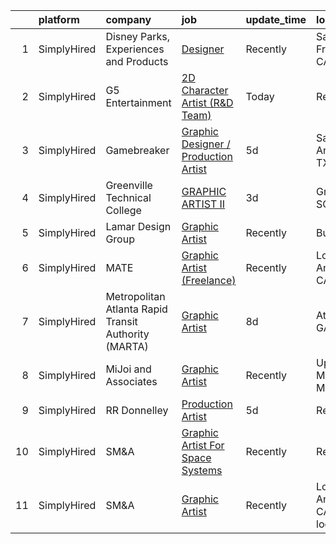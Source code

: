 

|    | platform    | company                                              | job                                                                                                                                             | update_time   | location                     |
|---:|:------------|:-----------------------------------------------------|:------------------------------------------------------------------------------------------------------------------------------------------------|:--------------|:-----------------------------|
|  1 | SimplyHired | Disney Parks, Experiences and Products               | [Designer](https://www.simplyhired.com/job/WhlI28szHC7BBtg9dSYJ6ZrvyArTnsUsn4roDp54CZeIsCclg5hK5g?q=graphic+artist)                             | Recently      | San Francisco, CA            |
|  2 | SimplyHired | G5 Entertainment                                     | [2D Character Artist (R&D Team)](https://www.simplyhired.com/job/xjWiSJISd2HH1q77O73ktY30Cs1g3RDuYeZgjFPAVHNCzH1eZmKxFw?q=graphic+artist)       | Today         | Remote                       |
|  3 | SimplyHired | Gamebreaker                                          | [Graphic Designer / Production Artist](https://www.simplyhired.com/job/9vgmw92oGz2Z5-RjfOIGLgVJdFC9rcXm4Ue3vTTgFVGguOBeyWefoA?q=graphic+artist) | 5d            | San Antonio, TX              |
|  4 | SimplyHired | Greenville Technical College                         | [GRAPHIC ARTIST II](https://www.simplyhired.com/job/yUskmA4zMs6kZzTa__YrKLXQVCkyfTSptBgDoVJstk-Bui3x_khAtw?q=graphic+artist)                    | 3d            | Greenville, SC               |
|  5 | SimplyHired | Lamar Design Group                                   | [Graphic Artist](https://www.simplyhired.com/job/DFbBtjOHcv3EqdpVGrf9fVtr825ftubR7miY27yrsLGfDpIRJhV9WQ?q=graphic+artist)                       | Recently      | Burke, VA                    |
|  6 | SimplyHired | MATE                                                 | [Graphic Artist (Freelance)](https://www.simplyhired.com/job/0DJnr7H5QPjP6G292Zv43b_Hvi4yNpIFWqN_YMlrhz_btdjNhXFehQ?q=graphic+artist)           | Recently      | Los Angeles, CA              |
|  7 | SimplyHired | Metropolitan Atlanta Rapid Transit Authority (MARTA) | [Graphic Artist](https://www.simplyhired.com/job/BI3G8oegUG6tMLhW_nO_Jroa9rTsa0ijtHtXMrO71bE68imLPZBuEg?q=graphic+artist)                       | 8d            | Atlanta, GA                  |
|  8 | SimplyHired | MiJoi and Associates                                 | [Graphic Artist](https://www.simplyhired.com/job/Ic3c5Ywa4-1e6hcf1BA3Gjm800SCRU2iefC0KFJNCkLYa15gXOBtcw?q=graphic+artist)                       | Recently      | Upper Marlboro, MD           |
|  9 | SimplyHired | RR Donnelley                                         | [Production Artist](https://www.simplyhired.com/job/A-e5Jy5QLX7yCXZkkXQr8NoNfBW0eWkTUbX1ecJOo6HczCuHEc1zsQ?q=graphic+artist)                    | 5d            | Remote                       |
| 10 | SimplyHired | SM&A                                                 | [Graphic Artist For Space Systems](https://www.simplyhired.com/job/FQd84VOh2mv3TznU2vl2pnEKqQQWd_WsglftaPP6OfflevYAs5TnjQ?q=graphic+artist)     | Recently      | Remote                       |
| 11 | SimplyHired | SM&A                                                 | [Graphic Artist](https://www.simplyhired.com/job/X-6yu-92g1yBiLN3Evi-1Nit7o-FzwKOdPlVJKOC5VzxWDfhz8HH7g?q=graphic+artist)                       | Recently      | Los Angeles, CA +4 locations |